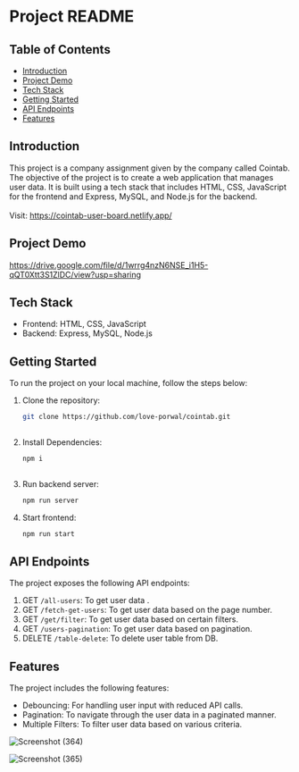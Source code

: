 # Project README

## Table of Contents
- [Introduction](#introduction)
- [Project Demo](#project-demo)
- [Tech Stack](#tech-stack)
- [Getting Started](#getting-started)
- [API Endpoints](#api-endpoints)
- [Features](#Features)

## Introduction
This project is a company assignment given by the company called Cointab. The objective of the project is to create a web application that manages user data. 
It is built using a tech stack that includes HTML, CSS, JavaScript for the frontend and Express, MySQL, and Node.js for the backend.
<br><br> Visit: https://cointab-user-board.netlify.app/

## Project Demo
https://drive.google.com/file/d/1wrrg4nzN6NSE_i1H5-qQT0Xtt3S1ZlDC/view?usp=sharing

## Tech Stack
- Frontend: HTML, CSS, JavaScript
- Backend: Express, MySQL, Node.js

## Getting Started
To run the project on your local machine, follow the steps below:

1. Clone the repository:

   ```bash
   git clone https://github.com/love-porwal/cointab.git
  
2. Install Dependencies:

   ```bash
   npm i 
  
3. Run backend server:

   ```bash
   npm run server

4. Start frontend:

   ```bash
   npm run start

## API Endpoints
The project exposes the following API endpoints:

1. GET `/all-users`: To get user data .
2. GET `/fetch-get-users`:  To get user data based on the page number.
3. GET `/get/filter`: To get user data based on certain filters.
4. GET `/users-pagination`: To get user data based on pagination.
5. DELETE `/table-delete`: To delete user table from DB.

## Features
The project includes the following features:
- Debouncing: For handling user input with reduced API calls.
- Pagination: To navigate through the user data in a paginated manner.
- Multiple Filters: To filter user data based on various criteria.

![Screenshot (364)](https://github.com/love-porwal/cointab/assets/112820391/4a2a090a-5a2e-4878-b9e2-34835c341c2f)

![Screenshot (365)](https://github.com/love-porwal/cointab/assets/112820391/6847c103-5aa0-4a55-883a-b99610360172)
